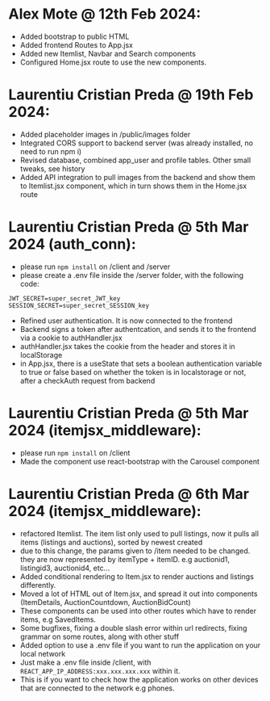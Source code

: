 # Alex Mote @ 12th Feb 2024:
- Added bootstrap to public HTML
- Added frontend Routes to App.jsx
- Added new Itemlist, Navbar and Search components
- Configured Home.jsx route to use the new components.

# Laurentiu Cristian Preda @ 19th Feb 2024:
- Added placeholder images in /public/images folder
- Integrated CORS support to backend server (was already installed, no need to run npm i)
- Revised database, combined app_user and profile tables. Other small tweaks, see history
- Added API integration to pull images from the backend and show them to Itemlist.jsx component, which in turn shows them in the Home.jsx route

# Laurentiu Cristian Preda @ 5th Mar 2024 (auth_conn):
- please run `npm install` on /client and /server
- please create a .env file inside the /server folder, with the following code:
```
JWT_SECRET=super_secret_JWT_key
SESSION_SECRET=super_secret_SESSION_key
```
- Refined user authentication. It is now connected to the frontend
- Backend signs a token after authentcation, and sends it to the frontend via a cookie to authHandler.jsx
- authHandler.jsx takes the cookie from the header and stores it in localStorage
- in App.jsx, there is a useState that sets a boolean authentication variable to true or false based on whether the token is in localstorage or not, after a checkAuth request from backend

# Laurentiu Cristian Preda @ 5th Mar 2024 (itemjsx_middleware):
- please run `npm install` on /client
- Made the component use react-bootstrap with the Carousel component

# Laurentiu Cristian Preda @ 6th Mar 2024 (itemjsx_middleware):
- refactored Itemlist. The item list only used to pull listings, now it pulls all items (listings and auctions), sorted by newest created
- due to this change, the params given to /item needed to be changed. they are now represented by itemType + itemID. e.g auctionid1, listingid3, auctionid4, etc...
- Added conditional rendering to Item.jsx to render auctions and listings differently.
- Moved a lot of HTML out of Item.jsx, and spread it out into components (ItemDetails, AuctionCountdown, AuctionBidCount)
- These components can be used into other routes which have to render items, e.g SavedItems.
- Some bugfixes, fixing a double slash error within url redirects, fixing grammar on some routes, along with other stuff
- Added option to use a .env file if you want to run the application on your local network
- Just make a .env file inside /client, with `REACT_APP_IP_ADDRESS:xxx.xxx.xxx.xxx` within it.
- This is if you want to check how the application works on other devices that are connected to the network e.g phones.